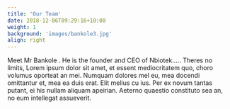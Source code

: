 ```yaml
---
title: 'Our Team'
date: 2018-12-06T09:29:16+10:00
weight: 1
background: 'images/bankole3.jpg'
align: right
---
```

Meet Mr Bankole . He is the founder and CEO of Nbiotek.....
Theres no limits, Lorem ipsum dolor sit amet, et essent mediocritatem quo, choro volumus oporteat an mei. Numquam dolores mel eu, mea docendi omittantur et, mea ea duis erat. Elit melius cu ius. Per ex novum tantas putant, ei his nullam aliquam apeirian. Aeterno quaestio constituto sea an, no eum intellegat assueverit.
